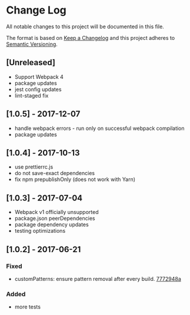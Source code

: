 # Change Log

All notable changes to this project will be documented in this file.

The format is based on [Keep a Changelog](http://keepachangelog.com/)
and this project adheres to [Semantic Versioning](http://semver.org/).

## [Unreleased]

* Support Webpack 4
* package updates
* jest config updates
* lint-staged fix

## [1.0.5] - 2017-12-07

* handle webpack errors - run only on successful webpack compilation
* package updates

## [1.0.4] - 2017-10-13

* use prettierrc.js
* do not save-exact dependencies
* fix npm prepublishOnly (does not work with Yarn)

## [1.0.3] - 2017-07-04

* Webpack v1 officially unsupported
* package.json peerDependencies
* package dependency updates
* testing optimizations

## [1.0.2] - 2017-06-21

### Fixed

* customPatterns: ensure pattern removal after every build. [7772948a](https://github.com/chrisblossom/clean-self-webpack-plugin/commit/7772948a488ddedadff815c926a70ef18e84fb3d)

### Added

* more tests
